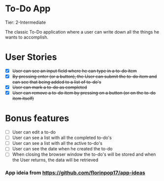 # To-Do App
Tier: 2-Intermediate

The classic To-Do application where a user can write down all the things he wants to accomplish.

# User Stories
 - [x] ~~User can see an input field where he can type in a to-do item~~
 - [x] ~~By pressing enter (or a button), the User can submit the to-do item and can see that being added to a list of to-do's~~
 - [x] ~~User can mark a to-do as completed~~
 - [x] ~~User can remove a to-do item by pressing on a button (or on the to-do item itself)~~
 
# Bonus features
- [ ] User can edit a to-do
- [ ] User can see a list with all the completed to-do's
- [ ] User can see a list with all the active to-do's
- [ ] User can see the date when he created the to-do
- [ ] When closing the browser window the to-do's will be stored and when the User returns, the data will be retrieved

### App ideia from https://github.com/florinpop17/app-ideas
